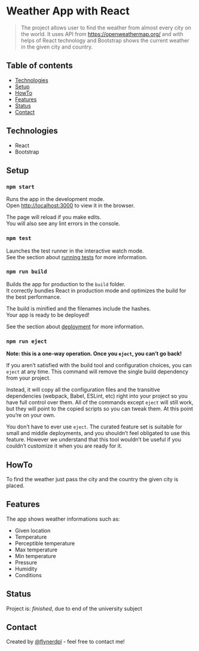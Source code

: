 # Weather App with React
> The project allows user to find the weather from almost every city on the world. It uses API from https://openweathermap.org/ and with helps of React technology and Bootstrap shows the current weather in the given city and country. 

## Table of contents
* [Technologies](#technologies)
* [Setup](#setup)
* [HowTo](#HowTo)
* [Features](#features)
* [Status](#status)
* [Contact](#contact)


## Technologies
* React
* Bootstrap

## Setup

### `npm start`

Runs the app in the development mode.<br />
Open [http://localhost:3000](http://localhost:3000) to view it in the browser.

The page will reload if you make edits.<br />
You will also see any lint errors in the console.

### `npm test`

Launches the test runner in the interactive watch mode.<br />
See the section about [running tests](https://facebook.github.io/create-react-app/docs/running-tests) for more information.

### `npm run build`

Builds the app for production to the `build` folder.<br />
It correctly bundles React in production mode and optimizes the build for the best performance.

The build is minified and the filenames include the hashes.<br />
Your app is ready to be deployed!

See the section about [deployment](https://facebook.github.io/create-react-app/docs/deployment) for more information.

### `npm run eject`

**Note: this is a one-way operation. Once you `eject`, you can’t go back!**

If you aren’t satisfied with the build tool and configuration choices, you can `eject` at any time. This command will remove the single build dependency from your project.

Instead, it will copy all the configuration files and the transitive dependencies (webpack, Babel, ESLint, etc) right into your project so you have full control over them. All of the commands except `eject` will still work, but they will point to the copied scripts so you can tweak them. At this point you’re on your own.

You don’t have to ever use `eject`. The curated feature set is suitable for small and middle deployments, and you shouldn’t feel obligated to use this feature. However we understand that this tool wouldn’t be useful if you couldn’t customize it when you are ready for it.

## HowTo
To find the weather just pass the city and the country the given city is placed.


## Features
The app shows weather informations such as:
* Given location
* Temperature
* Perceptible temperature
* Max temperature
* Min temperature
* Pressure
* Humidity
* Conditions

## Status
Project is: _finished_, due to end of the university subject


## Contact
Created by [@flynerdpl](https://www.flynerd.pl/) - feel free to contact me!









